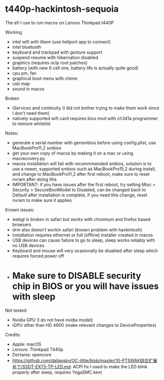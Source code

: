 # t440p-hackintosh-sequoia
The efi I use to run macos on Lenovo Thinkpad t440P

Working
- intel wifi with itlwm (use heliport app to connect)
- intel bluetooth
- keyboard and trackpad with gesture support
- suspend resume with hibernation disabled
- graphics (requires oclp root patches)
- battery (with new 6 cell one, battery life is actually quite good)
- cpu pm, fan
- graphical boot menu with chime
- usb map
- sound in macos

Broken
- iServices and continuity (I did not bother trying to make them work since I don't need them)
- natively supported wifi card requires bios mod with ch341a programmer to remove whitelist

Notes:
- generate a serial number with gensmbios before using config.plist, use MacBookPro11,2 smbios
- get your own copy of macos by making it on a mac or using macrecovery.py
- macos installation will fail with recommmended smbios, solution is to use a newer, supported smbios such as MacBookPro15,2 during install, and change to MacBookPro11,2 after first reboot, make sure to reset nvram after doing this
- IMPORTANT: if you have issues after the first reboot, try setting Misc > Security > SecureBootModel to Disabled, can be changed back to Default after installation is complete, if you need this change, reset nvram to make sure it applies

Known issues:
- webgl is broken in safari but works with chromium and firefox based browsers
- drm also doesn't workin safari (known problem with hackintosh)
- installation requires ethernet or full (offline) installer created in macos
- USB devices can cause failure to go to sleep, sleep works reliably with no USB devices
- Keyboard and mouse will very ocasionally be disabled after sleep which requires forced power off
- # Make sure to DISABLE security chip in BIOS or you will have issues with sleep

Not tested:
- Nvidia GPU (I do not have nvidia model)
- iGPU other than HD 4600 (make relevant changes to DeviceProperties)

Credits:
- Apple: macOS
- Lenovo: Thinkpad T440p
- Dortania: opencore
- https://github.com/daliansky/OC-little/blob/master/10-PTSWAK综合扩展补丁/SSDT-EXT5-TP-LED.md: ACPI fix I used to make the LED blink properly after sleep, requires YogaSMC.kext
